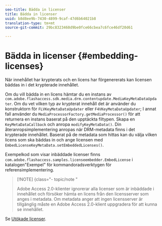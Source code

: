 ```yaml
---
seo-title: Bädda in licenser
title: Bädda in licenser
uuid: b8d8ee9b-7430-4899-9caf-47d6b64021b8
translation-type: tm+mt
source-git-commit: 29bc8323460d9be0fce66cbea7c6fce46df20d61

---
```



# Bädda in licenser {#embedding-licenses}

När innehållet har krypterats och en licens har förgenererats kan licensen bäddas in i det krypterade innehållet.

Om du vill bädda in en licens hämtar du en instans av `com.adobe.flashaccess.sdk.media.drm.contentupdate.MediaKeyMetaDataUpdater`. Om du vet vilken typ av krypterat innehåll det är använder du konstruktorn för `FLVKeyMetaDataUpdater` eller `F4VKeyMetaDataUpdater`; I annat fall använder du `MediaProcessorFactory.getMediaProcessor()` för att returnera en instans baserat på den upptäckta filtypen. Skapa en `KeyMetaDataCallback` och anropa `modifyKeyMetaData()`. Din återanropsimplementering anropas när DRM-metadata finns i det krypterade innehållet. Baserat på de metadata som hittas kan du välja vilken licens som ska bäddas in och ange licensen med `EmbedLicenseKeyMetaData.setEmbeddedLicenses()`.

Exempelkod som visar inbäddade licenser finns `com.adobe.flashaccess.samples.licenseembedder.EmbedLicense` i katalogen&quot;Exempel&quot; för kommandoradsverktygen för referensimplementering.

>[!NOTE] {class=&quot;- topic/note &quot;
>
>Adobe Access 2.0-klienter ignorerar alla licenser som är inbäddade i innehållet och försöker hämta en licens från den licensserver som anges i metadata. Om metadata anger att ingen licensserver är tillgänglig måste en Adobe Access 2.0-klient uppgradera för att kunna se innehållet.

Se [Utökade licenser](../../aaxs-protecting-content/content-introduction/packaging-options/content-out-of-band-licenses.md).
